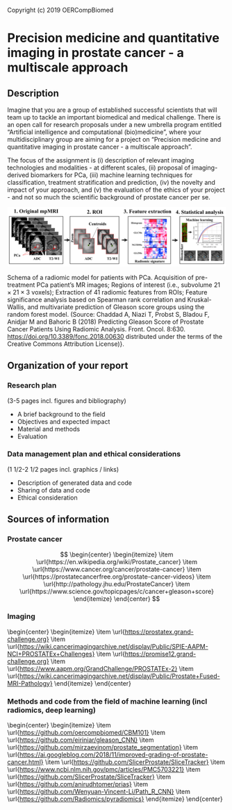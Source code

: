 Copyright (c) 2019 OERCompBiomed

# Precision medicine and quantitative imaging in prostate cancer - a multiscale approach




## Description
Imagine that you are a group of established successful scientists that will team up to tackle an important biomedical and medical challenge. There is an open call for research proposals under a new umbrella program entitled “Artificial intelligence and computational (bio)medicine”, where your multidisciplinary group are aiming for a project on “Precision medicine and quantitative imaging in prostate cancer - a multiscale approach”.

The focus of the assignment is (i) description of relevant imaging technologies and modalities - at different scales, (ii) proposal of imaging-derived biomarkers for PCa, (iii) machine learning techniques for classification, treatment stratification and prediction, (iv) the novelty and impact of your approach, and (v) the evaluation of the ethics of your project - and not so much the scientific background of prostate cancer per se.



![Radiomics image](./latex/chaddad_etal_2018_fig1.png)



Schema of a radiomic model for patients with PCa. Acquisition of pre-treatment PCa patient’s MR images; Regions of interest (i.e., subvolume $21 \times 21 \times 3$ voxels); Extraction of 41 radiomic features from ROIs; Feature significance analysis based on Spearman rank correlation and Kruskal-Wallis, and multivariate
prediction of Gleason score groups using the random forest model. (Source: Chaddad A, Niazi T, Probst S, Bladou F, Anidjar M and Bahoric B (2018) Predicting Gleason Score of
Prostate Cancer Patients Using Radiomic Analysis.
Front. Oncol. 8:630. https://doi.org/10.3389/fonc.2018.00630 distributed under the terms of the Creative Commons Attribution License)}.


## Organization of your report

### Research plan 
(3-5 pages incl. figures and bibliography)
 - A brief background to the field
 - Objectives and expected impact
 - Material and methods
 - Evaluation

### Data management plan and ethical considerations 
(1 1/2-2 1/2 pages incl. graphics / links)
 - Description of generated data and code
 - Sharing of data and code
 - Ethical consideration


## Sources of information

### Prostate cancer

$$
\begin{center}
\begin{itemize}
    \item \url{https://en.wikipedia.org/wiki/Prostate_cancer}
    \item \url{https://www.cancer.org/cancer/prostate-cancer}
    \item \url{https://prostatecancerfree.org/prostate-cancer-videos}
    \item \url{http://pathology.jhu.edu/ProstateCancer}
    \item \url{https://www.science.gov/topicpages/c/cancer+gleason+score}
\end{itemize}
\end{center}
$$

### Imaging

\begin{center}
\begin{itemize}
    \item \url{https://prostatex.grand-challenge.org}
    \item \url{https://wiki.cancerimagingarchive.net/display/Public/SPIE-AAPM-NCI+PROSTATEx+Challenges}
    \item \url{https://promise12.grand-challenge.org}
    \item \url{https://www.aapm.org/GrandChallenge/PROSTATEx-2}
    \item \url{https://wiki.cancerimagingarchive.net/display/Public/Prostate+Fused-MRI-Pathology}
\end{itemize}
\end{center}


###  Methods and code from the field of machine learning (incl radiomics, deep learning)

\begin{center}
\begin{itemize}
    \item \url{https://github.com/oercompbiomed/CBM101}
    \item \url{https://github.com/eiriniar/gleason_CNN}
    \item \url{https://github.com/mirzaevinom/prostate_segmentation}
    \item \url{https://ai.googleblog.com/2018/11/improved-grading-of-prostate-cancer.html}
    \item \url{https://github.com/SlicerProstate/SliceTracker}
    \item \url{https://www.ncbi.nlm.nih.gov/pmc/articles/PMC5703221}
    \item \url{https://github.com/SlicerProstate/SliceTracker}
    \item \url{https://github.com/anirudhtomer/prias}
    \item \url{https://github.com/Wenyuan-Vincent-Li/Path_R_CNN}
    \item \url{https://github.com/Radiomics/pyradiomics}
\end{itemize}
\end{center}



